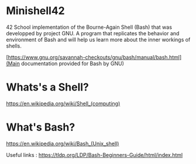 # Minishell42
42 School implementation of the Bourne-Again Shell (Bash) that was developped by project GNU.
A program that replicates the behavior and environment of Bash and will help us learn more about the inner workings of shells.

[https://www.gnu.org/savannah-checkouts/gnu/bash/manual/bash.html](Main documentation provided for Bash by GNU)

# Whats's a Shell?
https://en.wikipedia.org/wiki/Shell_(computing)
# What's Bash?
https://en.wikipedia.org/wiki/Bash_(Unix_shell)


Useful links :
https://tldp.org/LDP/Bash-Beginners-Guide/html/index.html
